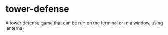 # tower-defense
A tower defense game that can be run on the terminal or in a window, using lanterna.
